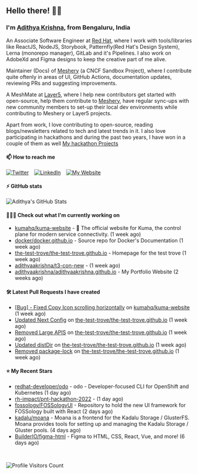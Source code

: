 ## Hello there! 👋🏻
  
### I'm [Adithya Krishna](https://adithyaakrishna.github.io/), from <b>Bengaluru, India</b></br>

An Associate Software Engineer at [Red Hat](https://www.redhat.com), where I work with tools/libraries like ReactJS, NodeJS, Storybook, Patternfly(Red Hat's Design System), Lerna (monorepo manager), GitLab and it's Pipelines. I also work on AdobeXd and Figma designs to keep the creative part of me alive.

Maintainer (Docs) of [Meshery](https://github.com/meshery) (a CNCF Sandbox Project), where I contribute quite oftenly in areas of UI, GitHub Actions, documentation updates, reviewing PRs and suggesting improvements.

A MeshMate at [Layer5](https://layer5.io), where I help new contributors get started with open-source, help them contribute to [Meshery](https://github.com/meshery), have regular sync-ups with new community members to set-up their local dev environments while contributing to Meshery or Layer5 projects.

Apart from work, I love contributing to open-source, reading blogs/newsletters related to tech and latest trends in it. I also love participating in hackathons and during the past two years, I have won in a couple of them as well [My hackathon Projects](http://bit.ly/adikris-hackathons)

#### 📫 How to reach me

[![Twitter](https://img.shields.io/badge/-@adii_kris-%231DA1F2?style=for-the-badge&logo=twitter&logoColor=ffffff)](https://twitter.com/adii_kris) &ensp;
[![LinkedIn](https://img.shields.io/badge/-Adithya%20Krishna-%230A67C3?style=for-the-badge&logo=linkedin&logoColor=ffffff)](https://www.linkedin.com/in/adiiikris/) &ensp;
[![My Website](https://img.shields.io/badge/-My%20Website-%230A67C3?style=for-the-badge)](https://adithyaakrishna.github.io/)

#### ⚡️ GitHub stats

![Adithya's GitHub Stats](https://github-readme-stats.vercel.app/api?username=adithyaakrishna&show_icons=true&hide_border=true&title_color=fff&icon_color=79ff97&text_color=9f9f9f&bg_color=151515)



#### 🧑🏻‍💻 Check out what I'm currently working on

- [kumahq/kuma-website](https://github.com/kumahq/kuma-website) - 🐻 The official website for Kuma, the control plane for modern service connectivity. (1 week ago)
- [docker/docker.github.io](https://github.com/docker/docker.github.io) - Source repo for Docker&#39;s Documentation (1 week ago)
- [the-test-trove/the-test-trove.github.io](https://github.com/the-test-trove/the-test-trove.github.io) - Homepage for the test trove (1 week ago)
- [adithyaakrishna/t3-con-new](https://github.com/adithyaakrishna/t3-con-new) -  (1 week ago)
- [adithyaakrishna/adithyaakrishna.github.io](https://github.com/adithyaakrishna/adithyaakrishna.github.io) - My Portfolio Website (2 weeks ago)

#### 🛠 Latest Pull Requests I have created

- [[Bug] - Fixed Copy Icon scrolling horizontally](https://github.com/kumahq/kuma-website/pull/981) on [kumahq/kuma-website](https://github.com/kumahq/kuma-website) (1 week ago)
- [Updated Next Config](https://github.com/the-test-trove/the-test-trove.github.io/pull/31) on [the-test-trove/the-test-trove.github.io](https://github.com/the-test-trove/the-test-trove.github.io) (1 week ago)
- [Removed Large APIS](https://github.com/the-test-trove/the-test-trove.github.io/pull/30) on [the-test-trove/the-test-trove.github.io](https://github.com/the-test-trove/the-test-trove.github.io) (1 week ago)
- [Updated distDir](https://github.com/the-test-trove/the-test-trove.github.io/pull/29) on [the-test-trove/the-test-trove.github.io](https://github.com/the-test-trove/the-test-trove.github.io) (1 week ago)
- [Removed package-lock](https://github.com/the-test-trove/the-test-trove.github.io/pull/28) on [the-test-trove/the-test-trove.github.io](https://github.com/the-test-trove/the-test-trove.github.io) (1 week ago)

#### ⭐ My Recent Stars

- [redhat-developer/odo](https://github.com/redhat-developer/odo) - odo - Developer-focused CLI for OpenShift and Kubernetes (1 day ago)
- [rh-impact/pnt-hackathon-2022](https://github.com/rh-impact/pnt-hackathon-2022) -  (1 day ago)
- [fossology/FOSSologyUI](https://github.com/fossology/FOSSologyUI) - Repository to hold the new UI framework for FOSSology built with React (2 days ago)
- [kadalu/moana](https://github.com/kadalu/moana) - Moana is a frontend for the Kadalu Storage / GlusterFS. Moana provides tools for setting up and managing the Kadalu Storage / Gluster pools. (4 days ago)
- [BuilderIO/figma-html](https://github.com/BuilderIO/figma-html) - Figma to HTML, CSS, React, Vue, and more! (6 days ago)

<br> 

![Profile Visitors Count](https://profile-counter.glitch.me/adithyaakrishna/count.svg)